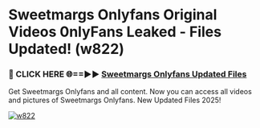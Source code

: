 # Sweetmargs Onlyfans Original Videos 0nlyFans Leaked - Files Updated! (w822)

<h3>🔴 CLICK HERE 🌐==►► <a href="https://tinyurl.com/3hn5wdd3" rel="nofollow">Sweetmargs Onlyfans Updated Files</a></h3>

Get Sweetmargs Onlyfans and all content. Now you can access all videos and pictures of Sweetmargs Onlyfans. New Updated Files 2025!

[![w822](https://i.imgur.com/4HnBqBT.gif)](https://tinyurl.com/3hn5wdd3)
